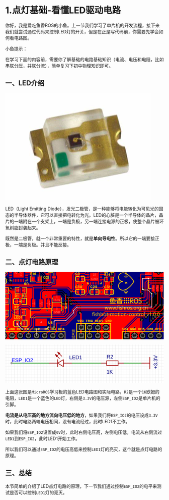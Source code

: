 # 1.点灯基础-看懂LED驱动电路

你好，我是爱吃鱼香ROS的小鱼。上一节我们学习了单片机的开发流程，接下来我们就尝试通过代码来控制LED灯的开关，但是在正是写代码前，你需要先学会如何看电路图。

小鱼提示：

在学习下面的内容前，需要你了解基础的电路基础知识（电流、电压和电阻，比如串联分压，并联分流），简单复习下初中物理知识即可。

## 一、LED介绍

![image-20221219020925932](1.%E7%82%B9%E7%81%AF%E5%9F%BA%E7%A1%80-%E7%9C%8B%E6%87%82LED%E9%A9%B1%E5%8A%A8%E7%94%B5%E8%B7%AF/imgs/image-20221219020925932.png)

LED（Light Emitting Diode），发光二极管，是一种能够将电能转化为可见光的固态的半导体器件，它可以直接把电转化为光。LED的心脏是一个半导体的晶片，晶片的一端附在一个支架上，一端是负极，另一端连接电源的正极，使整个晶片被环氧树脂封装起来。

既然是二极管，就一个非常重要的特性，就是**单向导电性**。所以它的一端要接正极，一端是负极。并且不能反接。

## 二、点灯电路原理

![image-20221219024055677](1.%E7%82%B9%E7%81%AF%E5%9F%BA%E7%A1%80-%E7%9C%8B%E6%87%82LED%E9%A9%B1%E5%8A%A8%E7%94%B5%E8%B7%AF/imgs/image-20221219024055677.png)

![image-20221219020449833](1.%E7%82%B9%E7%81%AF%E5%9F%BA%E7%A1%80-%E7%9C%8B%E6%87%82LED%E9%A9%B1%E5%8A%A8%E7%94%B5%E8%B7%AF/imgs/image-20221219020449833.png)



上面这张图是`MicroROS`学习板的蓝色LED电路图和实际电路，`R2`是一个`1K`欧姆的电阻，`LED1`是一个蓝色的`LED`灯，右侧是`3.3V`的电压源，左侧`ESP_IO2`是单片机的引脚。

**电流是从电压高的地方流向电压低的地方**，如果我们将`ESP_IO2`的电压设成`3.3V`时，此时电路两端电压相同，没有电流经过，此时LED1不工作。

如果我们将`ESP_IO2`设置成`0V`时，此时右侧电压高，左侧电压低，电流从右侧流过`LED1`到`ESP_IO2`，此时LED1开始工作。

所以我们可以通过`ESP_IO2`的电压高低来控制`LED1`灯的亮灭，这个就是点灯电路的原理。

## 三、总结

本节简单的介绍了LED点灯电路的原理，下一节我们通过控制`ESP_IO2`的电平来测试是否可以控制`LED1`灯的亮灭。